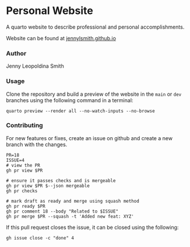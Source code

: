 # Personal Website

A quarto website to describe professional and personal accomplishments.

Website can be found at [jennylsmith.github.io](https://jennylsmith.github.io/)

### Author
Jenny Leopoldina Smith

### Usage

Clone the repository and build a preview of the website in the `main` or `dev` branches
using the following command in a terminal:

```
quarto preview --render all --no-watch-inputs --no-browse
```

### Contributing

For new features or fixes, create an issue on github and create a new branch with the changes.

```
PR=18
ISSUE=4
# view the PR
gh pr view $PR

# ensure it passes checks and is mergeable
gh pr view $PR $--json mergeable
gh pr checks

# mark draft as ready and merge using squash method
gh pr ready $PR
gh pr comment 18 --body "Related to $ISSUE"
gh pr merge $PR --squash -t 'Added new feat: XYZ'
```

If this pull request closes the issue, it can be closed using the following:

```
gh issue close -c "done" 4
```



